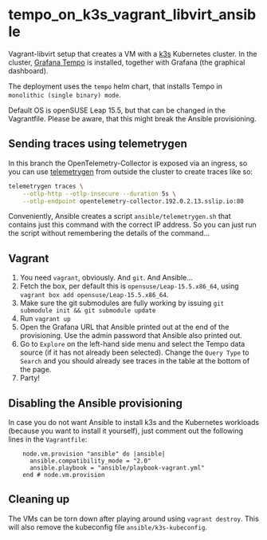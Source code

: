 # tempo_on_k3s_vagrant_libvirt_ansible

Vagrant-libvirt setup that creates a VM with a [k3s](k3s.io) Kubernetes cluster.
In the cluster, [Grafana Tempo](https://grafana.com/docs/tempo/latest/) is
installed, together with Grafana (the graphical dashboard).

The deployment uses the `tempo` helm chart, that installs Tempo in `monolithic
(single binary) mode`.


Default OS is openSUSE Leap 15.5, but that can be changed in the Vagrantfile.
Please be aware, that this might break the Ansible provisioning.

## Sending traces using telemetrygen

In this branch the OpenTelemetry-Collector is exposed via an ingress, so you can
use
[telemetrygen](https://github.com/open-telemetry/opentelemetry-collector-contrib/tree/main/cmd/telemetrygen)
from outside the cluster to create traces like so:

```bash
telemetrygen traces \
    --otlp-http --otlp-insecure --duration 5s \
    --otlp-endpoint opentelemetry-collector.192.0.2.13.sslip.io:80
```

Conveniently, Ansible creates a script `ansible/telemetrygen.sh` that contains
just this command with the correct IP address. So you can just run the script
without remembering the details of the command...

## Vagrant

1. You need `vagrant`, obviously. And `git`. And Ansible...
1. Fetch the box, per default this is `opensuse/Leap-15.5.x86_64`, using
   `vagrant box add opensuse/Leap-15.5.x86_64`.
1. Make sure the git submodules are fully working by issuing
   `git submodule init && git submodule update`
1. Run `vagrant up`
1. Open the Grafana URL that Ansible printed out at the end of the provisioning.
   Use the admin password that Ansible also printed out.
1. Go to `Explore` on the left-hand side menu and select the Tempo data source
   (if it has not already been selected). Change the `Query Type` to `Search`
   and you should already see traces in the table at the bottom of the page.
1. Party!

## Disabling the Ansible provisioning

In case you do not want Ansible to install k3s and the Kubernetes workloads
(because you want to install it yourself), just comment out the following lines
in the `Vagrantfile`:

```
    node.vm.provision "ansible" do |ansible|
      ansible.compatibility_mode = "2.0"
      ansible.playbook = "ansible/playbook-vagrant.yml"
    end # node.vm.provision
```

## Cleaning up

The VMs can be torn down after playing around using `vagrant destroy`. This will
also remove the kubeconfig file `ansible/k3s-kubeconfig`.
